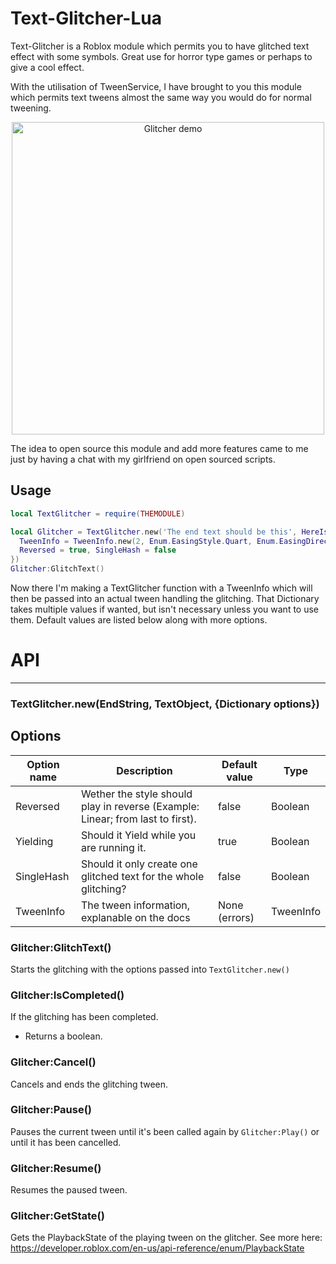 # Text-Glitcher-Lua

Text-Glitcher is a Roblox module which permits you to have glitched text effect with some symbols. Great use for horror type games or perhaps to give a cool effect.

With the utilisation of TweenService, I have brought to you this module which permits text tweens almost the same way you would do for normal tweening.

<p align="center">
  <img src="https://media.discordapp.net/attachments/769655840985579520/801955296183582750/3M75PUZhkU.gif" alt="Glitcher demo" height="500">
</p>

The idea to open source this module and add more features came to me just by having a chat with my girlfriend on open sourced scripts. 

## Usage
```lua
local TextGlitcher = require(THEMODULE)

local Glitcher = TextGlitcher.new('The end text should be this', HereIsTheTextLabel,{
  TweenInfo = TweenInfo.new(2, Enum.EasingStyle.Quart, Enum.EasingDirection.InOut),
  Reversed = true, SingleHash = false
})
Glitcher:GlitchText()
```
Now there I'm making a TextGlitcher function with a TweenInfo which will then be passed into an actual tween handling the glitching. That Dictionary takes multiple values if wanted, but isn't necessary unless you want to use them. Default values are listed below along with more options.




# API
---

### TextGlitcher.new(EndString, TextObject, {Dictionary options})


## Options

| Option name | Description | Default value | Type |
| ----------- | ----------- | ------------- | ---- |
| Reversed | Wether the style should play in reverse (Example: Linear; from last to first). | false | Boolean
| Yielding | Should it Yield while you are running it. | true | Boolean
| SingleHash | Should it only create one glitched text for the whole glitching? | false | Boolean
| TweenInfo | The tween information, explanable on the docs | None (errors) | TweenInfo


### Glitcher:GlitchText()

Starts the glitching with the options passed into `TextGlitcher.new()`


### Glitcher:IsCompleted()

If the glitching has been completed.

- Returns a boolean.


### Glitcher:Cancel()

Cancels and ends the glitching tween.


### Glitcher:Pause()

Pauses the current tween until it's been called again by `Glitcher:Play()` or until it has been cancelled.


### Glitcher:Resume()

Resumes the paused tween.


### Glitcher:GetState()

Gets the PlaybackState of the playing tween on the glitcher.
See more here: https://developer.roblox.com/en-us/api-reference/enum/PlaybackState
